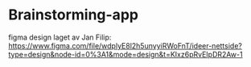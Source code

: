 # Brainstorming-app
figma design laget av Jan Filip: https://www.figma.com/file/wdplyE8l2h5unyyiRWoFnT/ideer-nettside?type=design&node-id=0%3A1&mode=design&t=KIxz6pRvEIpDR2Aw-1

